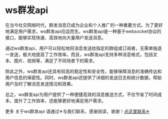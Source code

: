 # ws群发api

在当今社交网络时代，群发消息已成为企业和个人推广的一种重要方式。为了更好地满足用户需求，ws群发api应运而生。ws群发api是一种基于websocket协议的接口，能够实现快速、高效地向大量用户发送消息。

通过ws群发api，用户可以轻松地将消息发送给指定的群组或订阅者，无需单独逐一发送，极大地提高了工作效率。而且，ws群发api支持多种消息格式，包括文本、图片、视频等，满足了不同场景下的需求。

除此之外，ws群发api还具有较高的稳定性和安全性，能够保障消息的准确传达和用户信息的保密性。同时，ws群发api还提供了详细的发送日志和统计数据，帮助用户及时了解消息发送情况和效果。

总之，ws群发api为用户提供了一种便捷高效的消息推送方式，不仅节省了时间成本，提升了工作效率，还能够更好地满足用户需求。

更多 关于ws群发api 请通过✈与我们联系，感谢阅读，谢谢！[点这里联系✈](https://d.k02.cc)